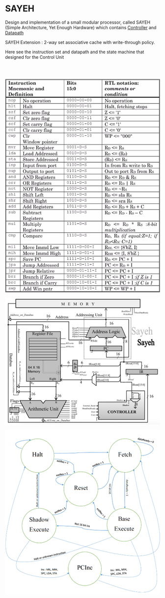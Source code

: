 # SAYEH
Design and implementation of a small modular processor, called SAYEH (Simple Architecture, Yet Enough Hardware) which contains [Controller](http://whatis.techtarget.com/definition/controller) and [Datapath](https://en.wikipedia.org/wiki/Datapath)

SAYEH Extension : 2-way set associative cache with write-through policy.

Here see the instruction set and datapath and the state machine that designed for the Control Unit



<br><br>

![Instruction Set](/docs/instruction_set.png?raw=true "Instruction Set")

![Datapath](/docs/datapath.png?raw=true "Datapath")

![State Machine](/docs/state_machine.png?raw=true "State Machine")

